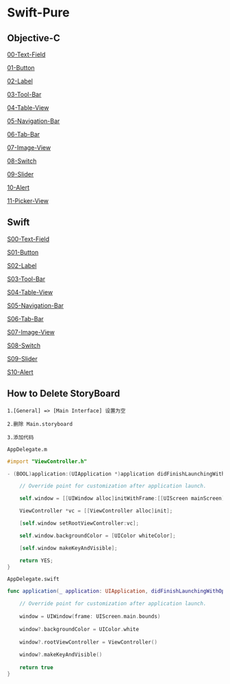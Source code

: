 # Swift-Pure   
   
   
## Objective-C   
   
[00-Text-Field](./00-Text-Field/00-Text-Field)   
   
[01-Button](./01-Button/01-Button)      
   
[02-Label](./02-Label/02-Label)      
   
[03-Tool-Bar](./03-Tool-Bar/03-Tool-Bar)       
   
[04-Table-View](./04-Table-View/04-Table-View)      
   
[05-Navigation-Bar](./05-Navigation-Bar/05-Navigation-Bar)      
    
[06-Tab-Bar](./06-Tab-Bar/06-Tab-Bar)      
   
[07-Image-View](./07-Image-View/07-Image-View)     
   
[08-Switch](./08-Switch/08-Switch)       
   
[09-Slider](./09-Slider/09-Slider)   
   
[10-Alert](./10-Alert/10-Alert)   
    
[11-Picker-View](./11-Picker-View/11-Picker-View)   
      
   
## Swift   
   
[S00-Text-Field](./S00-Text-Field/S00-Text-Field)     
   
[S01-Button](./S01-Button/S01-Button)   
   
[S02-Label](./S02-Label/S02-Label)      
   
[S03-Tool-Bar](./S03-Tool-Bar/S03-Tool-Bar)      
   
[S04-Table-View](./S04-Table-View/S04-Table-View)      
   
[S05-Navigation-Bar](./S05-Navigation-Bar/S05-Navigation-Bar)      
   
[S06-Tab-Bar](./S06-Tab-Bar/S06-Tab-Bar)      
   
[S07-Image-View](./S07-Image-View/S07-Image-View)      
   
[S08-Switch](./S08-Switch/S08-Switch)      
   
[S09-Slider](./S09-Slider/S09-Slider)      
   
[S10-Alert](./S10-Alert/S10-Alert)      
   
   
   
   
   
   
## How to Delete StoryBoard    
   
`1.[General] => [Main Interface] 设置为空`   
   
`2.删除 Main.storyboard`   
   
`3.添加代码`   
   
`AppDelegate.m`   
   
```Objective-C
#import "ViewController.h"
```   
   
```Objective-C
- (BOOL)application:(UIApplication *)application didFinishLaunchingWithOptions:(NSDictionary *)launchOptions {

    // Override point for customization after application launch.

    self.window = [[UIWindow alloc]initWithFrame:[[UIScreen mainScreen]bounds]];

    ViewController *vc = [[ViewController alloc]init];

    [self.window setRootViewController:vc];

    self.window.backgroundColor = [UIColor whiteColor];

    [self.window makeKeyAndVisible];

    return YES;
}
```
      

`AppDelegate.swift`   
   
```Swift
func application(_ application: UIApplication, didFinishLaunchingWithOptions launchOptions: [UIApplicationLaunchOptionsKey: Any]?) -> Bool {

    // Override point for customization after application launch.
    
    window = UIWindow(frame: UIScreen.main.bounds)
    
    window?.backgroundColor = UIColor.white
    
    window?.rootViewController = ViewController()
    
    window?.makeKeyAndVisible()
    
    return true
}
```
